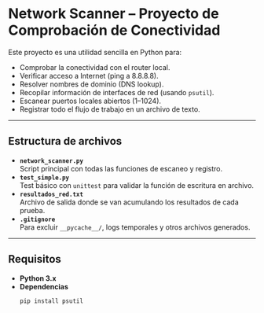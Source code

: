 # Network Scanner – Proyecto de Comprobación de Conectividad

Este proyecto es una utilidad sencilla en Python para:

- Comprobar la conectividad con el router local.  
- Verificar acceso a Internet (ping a 8.8.8.8).  
- Resolver nombres de dominio (DNS lookup).  
- Recopilar información de interfaces de red (usando `psutil`).  
- Escanear puertos locales abiertos (1–1024).  
- Registrar todo el flujo de trabajo en un archivo de texto.

---

## Estructura de archivos

- **`network_scanner.py`**  
  Script principal con todas las funciones de escaneo y registro.  
- **`test_simple.py`**  
  Test básico con `unittest` para validar la función de escritura en archivo.  
- **`resultados_red.txt`**  
  Archivo de salida donde se van acumulando los resultados de cada prueba.  
- **`.gitignore`**  
  Para excluir `__pycache__/`, logs temporales y otros archivos generados.

---

## Requisitos

- **Python 3.x**  
- **Dependencias**  
  ```bash
  pip install psutil
